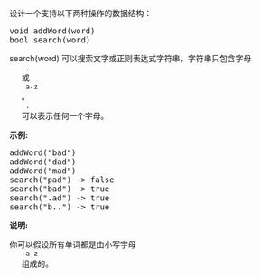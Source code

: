 <html>
 <body>
  <p>
   设计一个支持以下两种操作的数据结构：
  </p>
  <pre>void addWord(word)
bool search(word)
</pre>
  <p>
   search(word) 可以搜索文字或正则表达式字符串，字符串只包含字母
   <code>
    .
   </code>
   或
   <code>
    a-z
   </code>
   。
   <code>
    .
   </code>
   可以表示任何一个字母。
  </p>
  <p>
   <strong>
    示例:
   </strong>
  </p>
  <pre>addWord("bad")
addWord("dad")
addWord("mad")
search("pad") -&gt; false
search("bad") -&gt; true
search(".ad") -&gt; true
search("b..") -&gt; true
</pre>
  <p>
   <strong>
    说明:
   </strong>
  </p>
  <p>
   你可以假设所有单词都是由小写字母
   <code>
    a-z
   </code>
   组成的。
  </p>
 </body>
</html>